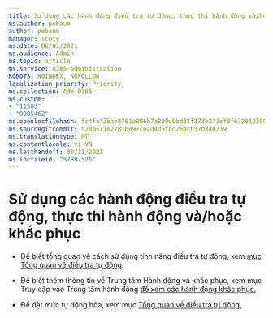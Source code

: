 ```yaml
---
title: Sử dụng các hành động điều tra tự động, thực thi hành động và/hoặc khắc phục
ms.author: pebaum
author: pebaum
manager: scotv
ms.date: 06/01/2021
ms.audience: Admin
ms.topic: article
ms.service: o365-administration
ROBOTS: NOINDEX, NOFOLLOW
localization_priority: Priority
ms.collection: Adm_O365
ms.custom:
- "11503"
- "9005462"
ms.openlocfilehash: fc4fa43bae2761e806b7a830d0bd94f373e273ef8fe32912399a527070a2a553
ms.sourcegitcommit: 920051182781bd97ce4d4d6fbd268cb37b84d239
ms.translationtype: MT
ms.contentlocale: vi-VN
ms.lasthandoff: 08/11/2021
ms.locfileid: "57897526"
---
```

# <a name="using-automated-investigation-executing-actions-andor-remediation-actions"></a>Sử dụng các hành động điều tra tự động, thực thi hành động và/hoặc khắc phục

- Để biết tổng quan về cách sử dụng tính năng điều tra tự động, xem [mục Tổng quan về điều tra tự động](https://docs.microsoft.com/microsoft-365/security/defender-endpoint/automated-investigations).

- Để biết thêm thông tin về Trung tâm Hành động và khắc phục, xem mục Truy cập vào Trung tâm hành động [để xem các hành động khắc phục.](https://docs.microsoft.com/security/defender-endpoint/auto-investigation-action-center)

- Để đặt mức tự động hóa, xem mục [Tổng quan về điều tra tự động.](https://docs.microsoft.com/microsoft-365/security/defender-endpoint/automated-investigations)